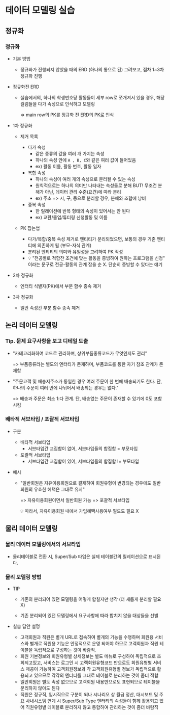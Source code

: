 # 데이터 모델링 실습



## 정규화



### 정규화

- 기본 방법

  - 정규화가 진행되지 않았을 때의 ERD (하나의 통으로 된) 그려보고, 점차 1~3차 정규화 진행

- 정규화전 ERD

  - 실습에서의, 하나의 학생번호당 활동들이 세부 row로 쪼개져서 있을 경우, 해당 컬럼들을 다가 속성으로 인식하고 모델링

    => main row의 PK를 정규화 전 ERD의 PK로 인식

- 1차 정규화

  - 제거 목록
    - 다가 속성
      - 같은 종류의 값을 여러 개 가지는 속성
      - 하나의 속성 안에 `A , B, C`와 같은 여러 값이 들어있음
      - ex) 활동 이름, 활동 번호, 활동 일자
    - 복합 속성
      - 하나의 속성이 여러 개의 속성으로 분리될 수 있는 속성
      - 원칙적으로는 하나의 의미만 나타내는 속성들로 분해 BUT!  무조건 분해가 아닌, 데이터 관리 수준(요건)에 따라 분리
      - ex) 주소 => 시, 구, 동으로 분리할 경우, 분해와 조합에 낭비
    - 중복 속성
      - 한 릴레이션에 반복 형태의 속성이 있어서는 안 된다
      - ex) 교환/졸업/튜터링 신청활동 및 이름

  - PK 잡는법
    - 다가/복합/중복 속성 제거로 엔티티가 분리되었으면, 보통의 경우 기존 엔티티에 의존하게 됨 (부모-자식 관계)
    - 분리된 엔티티의 의미와 유일성을 고려하여 PK 작성
    - :bulb: "전공별로 적합잔 조건에 맞는 활동을 증빙하여 원하는 프로그램을 신청" 이라는 문구로 전공-활동의 관계 잡을 순 X. 단순히 증빙할 수 있다는 얘기

- 2차 정규화

  - 엔터티 식별자(PK)에서 부분 함수 종속 제거

- 3차 정규화

  - 일반 속성간 부분 함수 종속 제거



## 논리 데이터 모델링



### Tip. 문제 요구사항을 보고 디테일 도출

- "카테고리화하여 코드로 관리하며, 상위부품종류코드가 무엇인지도 관리"

  => 부품종류라는 별도의 엔터티가 존재하며, 부품코드를 통한 자기 참조 관계가 존재함

- "주문고객 및 배송지주소가 동일한 경우 여러 주문이 한 번에 배송되기도 한다. 단, 하나의 주문이 여러 번에 나뉘어서 배송되는 경우는 없다."

  => 배송과 주문은 최소 1:다 관계. 단, 배송없는 주문이 존재할 수 있기에 0도 포함시킴



### 배타적 서브타입 / 포괄적 서브타입

- 구분
  - 배타적 서브타입
    - 서브타입간 교집합이 없어, 서브타입들의 합집합 = 부모타입
  - 포괄적 서브타입
    - 서브타입간 교집합이 있어, 서브타입들의 합집합 != 부모타입

- 예시

  - "일반회원은 자유이용회원으로 결재하여 회원유형이 변경되는 경우에도 일반 회원의 유효한 헤택은 그대로 유지"

    => 자유이용회원이면서 일반회원 가능 => 포괄적 서브타입

    :bulb: 따라서, 자유이용회원 내에서 가입혜택사용여부 필드도 필요 X



## 물리 데이터 모델링



### 물리 데이터 모델링에서의 서브타입

- 물리테이블로 전환 시, Super/Sub 타입은 실제 테이블간의 릴레이션으로 표시된다.



### 물리 모델링 방법

- TIP

  - 기존의 분리되어 있던 모델링을 어떻게 합칠지만 생각 (더 새롭게 분리할 필요 X)

  - 기존 분리되어 있던 모델링에서 요구사항에 따라 합치지 않을 대상들을 선별

- 실습 답안 설명

  - 고객회원과 직원은 별개 URL로 접속하여 별개의 기능을 수행하며 회원용 서비스와 별개로 직원용 기능은 안정적으로 운영 되어야 하므로 고객회원과 직원 테이블을 독립적으로 구성하는 것이 바람직.
  - 회원 기본정보와 회원유형별 상세정보는 별도 메뉴로 구성하여 독립적으로 조회되고있고, 서비스는 로그인 시 고랙회원유형코드 만으로도 회원유형별 서비스 제공이 가능하여 고객회원정보과 각 고객회원유형별 정보가 독립적으로 활용되고 있으므로 각각의 엔터티를 그대로 테이블로 분리하는 것이 좀더 적합
  - 일반회원은 별도 속성 없으므로 고객회원 내용만으로도 표현되므로 테이블을 분리하지 않아도 된다
  - 직원은 정규직, 임시직으로 구분이 되나 시나리오 상 월급 정산, 대시보드 및 주요 사내시스템 연계 시 Super/Sub Type 엔터티의 속성들이 함께 활용되고 있어 직원유형별 테이블로 분리하지 않고 통합하여 관리하는 것이 좀더 바람직

















